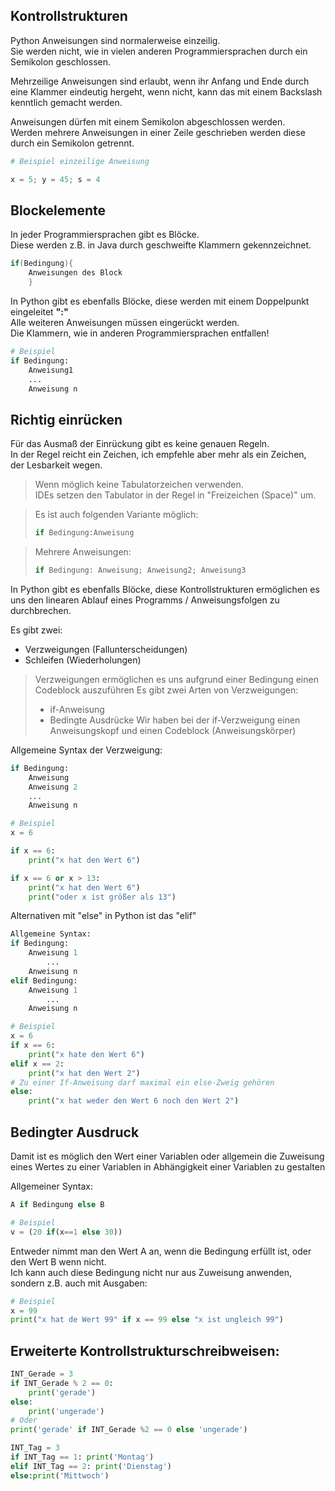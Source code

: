 ## Kontrollstrukturen
Python Anweisungen sind normalerweise einzeilig.  
Sie werden nicht, wie in vielen anderen Programmiersprachen durch ein Semikolon geschlossen.

Mehrzeilige Anweisungen sind erlaubt, wenn ihr Anfang und Ende durch eine Klammer eindeutig hergeht, wenn nicht, 
kann das mit einem Backslash kenntlich gemacht werden.

Anweisungen dürfen mit einem Semikolon abgeschlossen werden.  
Werden mehrere Anweisungen in einer Zeile geschrieben werden diese durch ein Semikolon getrennt.  
```python
# Beispiel einzeilige Anweisung

x = 5; y = 45; s = 4
```

## Blockelemente
In jeder Programmiersprachen gibt es Blöcke.  
Diese werden z.B. in Java durch geschweifte Klammern gekennzeichnet.
```java
if(Bedingung){
    Anweisungen des Block
    }
```
In Python gibt es ebenfalls Blöcke, diese werden mit einem Doppelpunkt eingeleitet **":"**  
Alle weiteren Anweisungen müssen eingerückt werden.  
Die Klammern, wie in anderen Programmiersprachen entfallen!
```python
# Beispiel
if Bedingung:
    Anweisung1
    ...
    Anweisung n
```
## Richtig einrücken
Für das Ausmaß der Einrückung gibt es keine genauen Regeln.  
In der Regel reicht ein Zeichen, ich empfehle aber mehr als ein Zeichen,  
der Lesbarkeit wegen.  
> Wenn möglich keine Tabulatorzeichen verwenden.   
> IDEs setzen den Tabulator in der Regel in "Freizeichen (Space)" um.

> Es ist auch folgenden Variante möglich:
> ```python
>if Bedingung:Anweisung
>```

> Mehrere Anweisungen:
> ```python
> if Bedingung: Anweisung; Anweisung2; Anweisung3
> ```

In Python gibt es ebenfalls Blöcke, 
diese Kontrollstrukturen ermöglichen es uns den linearen Ablauf eines Programms / Anweisungsfolgen zu durchbrechen.  

Es gibt zwei:  
* Verzweigungen (Fallunterscheidungen)
* Schleifen (Wiederholungen)

> Verzweigungen ermöglichen es uns aufgrund einer Bedingung einen Codeblock auszuführen
> Es gibt zwei Arten von Verzweigungen:
> * if-Anweisung
> * Bedingte Ausdrücke
> Wir haben bei der if-Verzweigung einen Anweisungskopf und einen Codeblock (Anweisungskörper)   <br>
> 

Allgemeine Syntax der Verzweigung:  
```python
if Bedingung:  
    Anweisung  
    Anweisung 2  
    ...  
    Anweisung n
``` 

```python
# Beispiel 
x = 6

if x == 6:
    print("x hat den Wert 6")

if x == 6 or x > 13:
    print("x hat den Wert 6")
    print("oder x ist größer als 13")
```
Alternativen mit "else" in Python ist das "elif"
```python
Allgemeine Syntax:
if Bedingung:  
    Anweisung 1  
        ...  
    Anweisung n  
elif Bedingung:  
    Anweisung 1  
        ...  
    Anweisung n  
```
```python
# Beispiel
x = 6
if x == 6:
    print("x hate den Wert 6")
elif x == 2:
    print("x hat den Wert 2")
# Zu einer If-Anweisung darf maximal ein else-Zweig gehören
else:   
    print("x hat weder den Wert 6 noch den Wert 2")
```

## Bedingter Ausdruck
Damit ist es möglich den Wert einer Variablen oder allgemein die Zuweisung eines Wertes zu einer Variablen in Abhängigkeit einer Variablen zu gestalten  

Allgemeiner Syntax:
```python
A if Bedingung else B
```
```python
# Beispiel
v = (20 if(x==1 else 30))
```
Entweder nimmt man den Wert A an, wenn die Bedingung erfüllt ist, oder den Wert B wenn nicht.  
Ich kann auch diese Bedingung nicht nur aus Zuweisung anwenden, sondern z.B. auch mit Ausgaben:
```python
# Beispiel
x = 99
print("x hat de Wert 99" if x == 99 else "x ist ungleich 99")
```
## Erweiterte Kontrollstrukturschreibweisen:

```python
INT_Gerade = 3
if INT_Gerade % 2 == 0:
    print('gerade')
else:
    print('ungerade')
# Oder
print('gerade' if INT_Gerade %2 == 0 else 'ungerade')

INT_Tag = 3
if INT_Tag == 1: print('Montag')
elif INT_Tag == 2: print('Dienstag')
else:print('Mittwoch')
```
